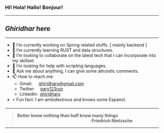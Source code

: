 ### Hi! Hola! Hallo! Bonjour! 

***
## _Ghiridhar_ here

***
* 🔭 I’m currently working on Spring related stuffs. [ mainly backend ] 
* 🌱 I’m currently learning RUST and data structures.
* 👯 I’m looking to collaborate on the latest tech that I can incorporate into my skillset.
* 🤔 I’m looking for help with scripting languages.
* 💬 Ask me about anything, I can give some altruistic comments.
* 📫 How to reach me: 
  *   Gmail:&emsp;&ensp;[ghiridhars@gmail.com](mailto:ghiridhars@gmail.com)
  *   Twitter:&emsp;&nbsp;[gary123run](https://twitter.com/gary123run)
  *   LinkedIn:&ensp;[ghiridhars](https://www.linkedin.com/in/ghiridhars/)
* ⚡ Fun fact: I am ambidextrous and knows some Espanol.
***
> **Better know nothing than half know many things**\
> &emsp;&emsp;&emsp;&emsp;&emsp;&emsp;&emsp;&emsp;&emsp;&emsp;&emsp;&emsp;&emsp;&emsp;&emsp;&emsp;&emsp;-**Friedrich Nietzsche**
***
